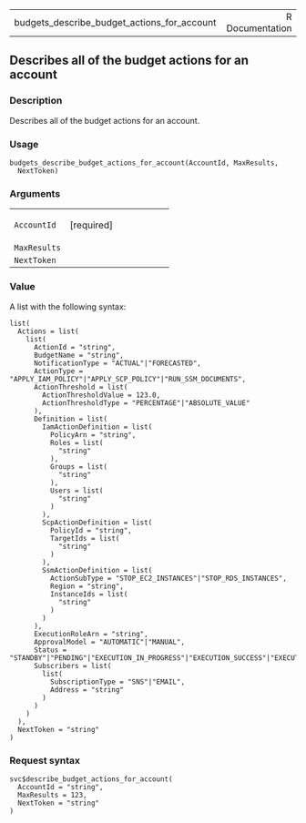 <table style="width: 100%;">
<tbody>
<tr class="odd">
<td>budgets_describe_budget_actions_for_account</td>
<td style="text-align: right;">R Documentation</td>
</tr>
</tbody>
</table>

## Describes all of the budget actions for an account

### Description

Describes all of the budget actions for an account.

### Usage

    budgets_describe_budget_actions_for_account(AccountId, MaxResults,
      NextToken)

### Arguments

<table>
<colgroup>
<col style="width: 35%" />
<col style="width: 65%" />
</colgroup>
<tbody>
<tr class="odd">
<td><code
id="budgets_describe_budget_actions_for_account_:_AccountId">AccountId</code></td>
<td><p>[required]</p></td>
</tr>
<tr class="even">
<td><code
id="budgets_describe_budget_actions_for_account_:_MaxResults">MaxResults</code></td>
<td></td>
</tr>
<tr class="odd">
<td><code
id="budgets_describe_budget_actions_for_account_:_NextToken">NextToken</code></td>
<td></td>
</tr>
</tbody>
</table>

### Value

A list with the following syntax:

    list(
      Actions = list(
        list(
          ActionId = "string",
          BudgetName = "string",
          NotificationType = "ACTUAL"|"FORECASTED",
          ActionType = "APPLY_IAM_POLICY"|"APPLY_SCP_POLICY"|"RUN_SSM_DOCUMENTS",
          ActionThreshold = list(
            ActionThresholdValue = 123.0,
            ActionThresholdType = "PERCENTAGE"|"ABSOLUTE_VALUE"
          ),
          Definition = list(
            IamActionDefinition = list(
              PolicyArn = "string",
              Roles = list(
                "string"
              ),
              Groups = list(
                "string"
              ),
              Users = list(
                "string"
              )
            ),
            ScpActionDefinition = list(
              PolicyId = "string",
              TargetIds = list(
                "string"
              )
            ),
            SsmActionDefinition = list(
              ActionSubType = "STOP_EC2_INSTANCES"|"STOP_RDS_INSTANCES",
              Region = "string",
              InstanceIds = list(
                "string"
              )
            )
          ),
          ExecutionRoleArn = "string",
          ApprovalModel = "AUTOMATIC"|"MANUAL",
          Status = "STANDBY"|"PENDING"|"EXECUTION_IN_PROGRESS"|"EXECUTION_SUCCESS"|"EXECUTION_FAILURE"|"REVERSE_IN_PROGRESS"|"REVERSE_SUCCESS"|"REVERSE_FAILURE"|"RESET_IN_PROGRESS"|"RESET_FAILURE",
          Subscribers = list(
            list(
              SubscriptionType = "SNS"|"EMAIL",
              Address = "string"
            )
          )
        )
      ),
      NextToken = "string"
    )

### Request syntax

    svc$describe_budget_actions_for_account(
      AccountId = "string",
      MaxResults = 123,
      NextToken = "string"
    )
